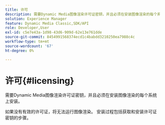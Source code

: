 ```yaml
---
title: 许可
description: 需要Dynamic Media图像渲染许可证密钥，并且必须在安装图像渲染的每个系统上安装。
solution: Experience Manager
feature: Dynamic Media Classic,SDK/API
role: Developer,User
exl-id: c5e7e43a-1d98-43d6-909d-62e13e761dde
source-git-commit: 8454991568374ecd1c4babdd3210250ea7988c4c
workflow-type: tm+mt
source-wordcount: '67'
ht-degree: 0%

---
```


# 许可{#licensing}

需要Dynamic Media图像渲染许可证密钥，并且必须在安装图像渲染的每个系统上安装。

如果没有有效的许可证，将无法运行图像渲染。 安装过程包括获取和安装许可证密钥的步骤。
